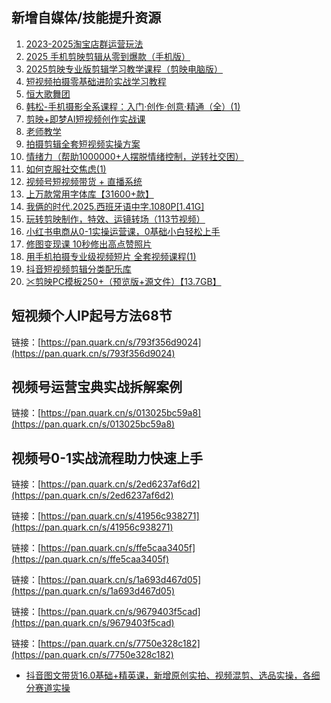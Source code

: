 ## 新增自媒体/技能提升资源
1. [2023-2025淘宝店群运营玩法](https://pan.quark.cn/s/bd4b12bce8f4)
2. [2025 手机剪映剪辑从零到爆款（手机版）](https://pan.quark.cn/s/9a4608b46c1d)
3. [2025剪映专业版剪辑学习教学课程（剪映电脑版）](https://pan.quark.cn/s/5e6d18ab06a8)
4. [短视频拍摄零基础进阶实战学习教程](https://pan.quark.cn/s/0f37a6f5a665)
5. [恒大歌舞团](https://pan.quark.cn/s/39121ee448d4)
6. [韩松-手机摄影全系课程：入门·创作·创意·精通（全）(1)](https://pan.quark.cn/s/98e29e9d1824)
7. [剪映+即梦AI短视频创作实战课](https://pan.quark.cn/s/3d30cb462d4a)
8. [老师教学](https://pan.quark.cn/s/b77d0ff334b6)
9. [拍摄剪辑全套短视频实操方案](https://pan.quark.cn/s/ff7b87a946c8)
10. [情绪力（帮助1000000+人摆脱情绪控制，逆转社交困）](https://pan.quark.cn/s/41ce7a0f1c1c)
11. [如何克服社交焦虑(1)](https://pan.quark.cn/s/905991acfa60)
12. [视频号短视频带货 + 直播系统](https://pan.quark.cn/s/43ac8e175f46)
13. [上万款常用字体库【31600+款】](https://pan.quark.cn/s/2d565f024704)
14. [我俩的时代.2025.西班牙语中字.1080P[1.41G]](https://pan.quark.cn/s/794282387434)
15. [玩转剪映制作，特效、运镜转场（113节视频）](https://pan.quark.cn/s/f59b82f243fe)
16. [小红书电商从0-1实操运营课，0基础小白轻松上手](https://pan.quark.cn/s/28b9488eb21c)
17. [修图变现课 10秒修出高点赞照片](https://pan.quark.cn/s/4ec49b1c7c95)
18. [用手机拍摄专业级视频短片 全套视频课程(1)](https://pan.quark.cn/s/058958134162)
19. [抖音短视频剪辑分类配乐库](https://pan.quark.cn/s/a745c83954d6)
20. [✂剪映PC模板250+（预览版+源文件）【13.7GB】](https://pan.quark.cn/s/acda97e23403)

## 短视频个人IP起号方法68节
链接：[https://pan.quark.cn/s/793f356d9024](https://pan.quark.cn/s/793f356d9024)

## 视频号运营宝典实战拆解案例
链接：[https://pan.quark.cn/s/013025bc59a8](https://pan.quark.cn/s/013025bc59a8)

## 视频号0-1实战流程助力快速上手
链接：[https://pan.quark.cn/s/2ed6237af6d2](https://pan.quark.cn/s/2ed6237af6d2)

链接：[https://pan.quark.cn/s/41956c938271](https://pan.quark.cn/s/41956c938271)

链接：[https://pan.quark.cn/s/ffe5caa3405f](https://pan.quark.cn/s/ffe5caa3405f)

链接：[https://pan.quark.cn/s/1a693d467d05](https://pan.quark.cn/s/1a693d467d05)

链接：[https://pan.quark.cn/s/9679403f5cad](https://pan.quark.cn/s/9679403f5cad)

链接：[https://pan.quark.cn/s/7750e328c182](https://pan.quark.cn/s/7750e328c182)
- [抖音图文带货16.0基础+精英课，新增原创实拍、视频混剪、选品实操，各细分赛道实操](https://pan.quark.cn/s/60cb7ef723de)
